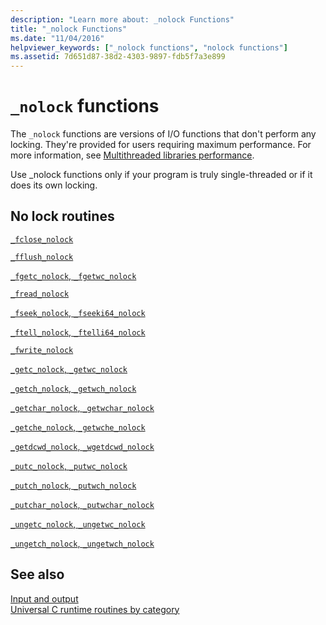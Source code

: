```yaml
---
description: "Learn more about: _nolock Functions"
title: "_nolock Functions"
ms.date: "11/04/2016"
helpviewer_keywords: ["_nolock functions", "nolock functions"]
ms.assetid: 7d651d87-38d2-4303-9897-fdb5f7a3e899
---
```

# `_nolock` functions

The `_nolock` functions are versions of I/O functions that don't perform any locking. They're provided for users requiring maximum performance. For more information, see [Multithreaded libraries performance](./multithreaded-libraries-performance.md).

Use _nolock functions only if your program is truly single-threaded or if it does its own locking.

## No lock routines

[`_fclose_nolock`](./reference/fclose-nolock.md)

[`_fflush_nolock`](./reference/fflush-nolock.md)

[`_fgetc_nolock`, `_fgetwc_nolock`](./reference/fgetc-nolock-fgetwc-nolock.md)

[`_fread_nolock`](./reference/fread-nolock.md)

[`_fseek_nolock`, `_fseeki64_nolock`](./reference/fseek-nolock-fseeki64-nolock.md)

[`_ftell_nolock`, `_ftelli64_nolock`](./reference/ftell-nolock-ftelli64-nolock.md)

[`_fwrite_nolock`](./reference/fwrite-nolock.md)

[`_getc_nolock`, `_getwc_nolock`](./reference/getc-nolock-getwc-nolock.md)

[`_getch_nolock`, `_getwch_nolock`](./reference/getch-nolock-getwch-nolock.md)

[`_getchar_nolock`, `_getwchar_nolock`](./reference/getchar-nolock-getwchar-nolock.md)

[`_getche_nolock`, `_getwche_nolock`](./reference/getche-nolock-getwche-nolock.md)

[`_getdcwd_nolock`, `_wgetdcwd_nolock`](./reference/getdcwd-nolock-wgetdcwd-nolock.md)

[`_putc_nolock`, `_putwc_nolock`](./reference/putc-nolock-putwc-nolock.md)

[`_putch_nolock`, `_putwch_nolock`](./reference/putch-nolock-putwch-nolock.md)

[`_putchar_nolock`, `_putwchar_nolock`](./reference/putchar-nolock-putwchar-nolock.md)

[`_ungetc_nolock`, `_ungetwc_nolock`](./reference/ungetc-nolock-ungetwc-nolock.md)

[`_ungetch_nolock`, `_ungetwch_nolock`](./reference/ungetch-ungetwch-ungetch-nolock-ungetwch-nolock.md)

## See also

[Input and output](./input-and-output.md)\
[Universal C runtime routines by category](./run-time-routines-by-category.md)

